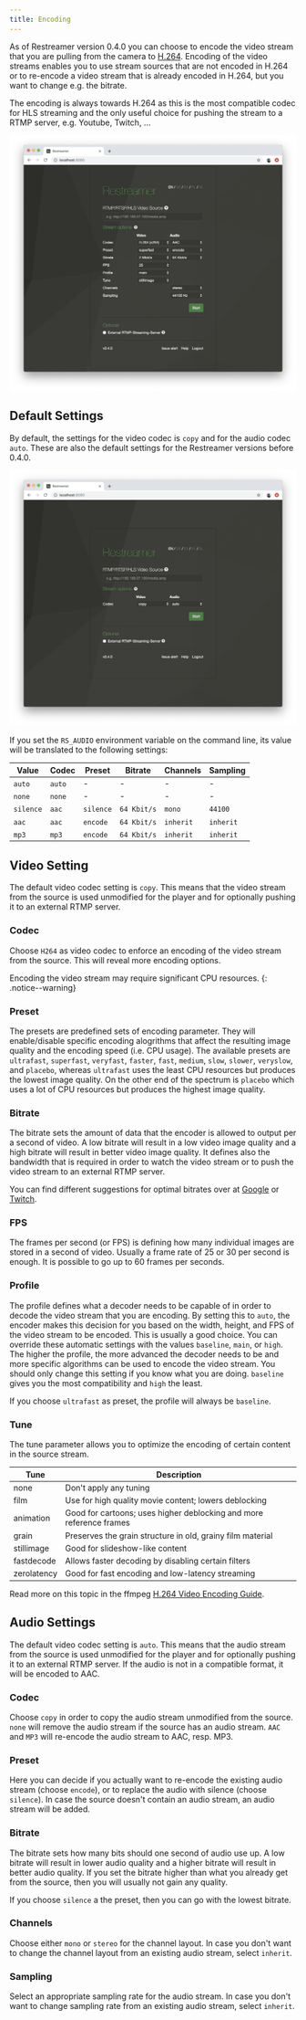 ```yaml
---
title: Encoding
---
```


As of Restreamer version 0.4.0 you can choose to encode the video stream that you are pulling from the camera to [H.264](../wiki/h264.html). 
Encoding of the video streams enables you to use stream sources that are not encoded in H.264 or to re-encode a video stream that is
already encoded in H.264, but you want to change e.g. the bitrate.

The encoding is always towards H.264 as this is the most compatible codec for HLS streaming and the only useful choice for pushing
the stream to a RTMP server, e.g. Youtube, Twitch, ...

![Encode All Settings](../img/guides-encoding-all.png)

## Default Settings

By default, the settings for the video codec is `copy` and for the audio codec `auto`. These are also the default
settings for the Restreamer versions before 0.4.0.

![Encode Default Settings](../img/guides-encoding-default.png)

If you set the `RS_AUDIO` environment variable on the command line, its value will be translated to the following settings:

Value | Codec | Preset | Bitrate | Channels | Sampling
------|-------|--------|---------|----------|---------
`auto` | `auto` | - | - | - | -
`none` | `none` | - | - | - | -
`silence` | `aac` | `silence` | `64 Kbit/s` | `mono` | `44100`
`aac` | `aac` | `encode` | `64 Kbit/s` | `inherit` | `inherit`
`mp3` | `mp3` | `encode` | `64 Kbit/s` | `inherit` | `inherit`

## Video Setting

The default video codec setting is `copy`. This means that the video stream from the source is used unmodified for the player and for
optionally pushing it to an external RTMP server.

### Codec

Choose `H264` as video codec to enforce an encoding of the video stream from the source. This will reveal more encoding options.

Encoding the video stream may require significant CPU resources.
{: .notice--warning}

### Preset

The presets are predefined sets of encoding parameter. They will enable/disable specific encoding alogrithms that affect the resulting
image quality and the encoding speed (i.e. CPU usage). The available presets are `ultrafast`, `superfast`, `veryfast`, `faster`, `fast`,
`medium`, `slow`, `slower`, `veryslow`, and `placebo`, whereas `ultrafast` uses the least CPU resources but produces the lowest
image quality. On the other end of the spectrum is `placebo` which uses a lot of CPU resources but produces the highest image quality.

### Bitrate

The bitrate sets the amount of data that the encoder is allowed to output per a second of video. A low bitrate will result in a low
video image quality and a high bitrate will result in better video image quality. It defines also the bandwidth that is required
in order to watch the video stream or to push the video stream to an external RTMP server.

You can find different suggestions for optimal bitrates over at [Google](https://support.google.com/youtube/answer/2853702?hl=en) or
[Twitch](https://stream.twitch.tv/encoding/).

### FPS

The frames per second (or FPS) is defining how many individual images are stored in a second of video. Usually a frame rate of 25 or
30 per second is enough. It is possible to go up to 60 frames per seconds.

### Profile

The profile defines what a decoder needs to be capable of in order to decode the video stream that you are encoding. By setting this
to `auto`, the encoder makes this decision for you based on the width, height, and FPS of the video stream to be encoded. This is usually
a good choice. You can override these automatic settings with the values `baseline`, `main`, or `high`. The higher the profile, the more
advanced the decoder needs to be and more specific algorithms can be used to encode the video stream. You should only change this setting
if you know what you are doing. `baseline` gives you the most compatibility and `high` the least.

If you choose `ultrafast` as preset, the profile will always be `baseline`.

### Tune

The tune parameter allows you to optimize the encoding of certain content in the source stream.

Tune | Description
-----|------------
none | Don't apply any tuning 
film | Use for high quality movie content; lowers deblocking
animation | Good for cartoons; uses higher deblocking and more reference frames
grain | Preserves the grain structure in old, grainy film material
stillimage | Good for slideshow-like content
fastdecode | Allows faster decoding by disabling certain filters
zerolatency | Good for fast encoding and low-latency streaming

Read more on this topic in the ffmpeg [H.264 Video Encoding Guide](https://trac.ffmpeg.org/wiki/Encode/H.264).

## Audio Settings

The default video codec setting is `auto`. This means that the audio stream from the source is used unmodified for the player and for
optionally pushing it to an external RTMP server. If the audio is not in a compatible format, it will be encoded to AAC.

### Codec

Choose `copy` in order to copy the audio stream unmodified from the source. `none` will remove the audio stream if the source has an
audio stream. `AAC` and `MP3` will re-encode the audio stream to AAC, resp. MP3.

### Preset

Here you can decide if you actually want to re-encode the existing audio stream (choose `encode`), or to replace the audio with silence
(choose `silence`). In case the source doesn't contain an audio stream, an audio stream will be added.

### Bitrate

The bitrate sets how many bits should one second of audio use up. A low bitrate will result in lower audio quality and a higher bitrate
will result in better audio quality. If you set the bitrate higher than what you already get from the source, then you will usually not
gain any quality.

If you choose `silence` a the preset, then you can go with the lowest bitrate.

### Channels

Choose either `mono` or `stereo` for the channel layout. In case you don't want to change the channel layout from an existing audio
stream, select `inherit`.

### Sampling

Select an appropriate sampling rate for the audio stream. In case you don't want to change sampling rate from an existing audio stream,
select `inherit`.
